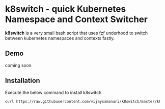# k8switch - quick Kubernetes Namespace and Context Switcher
**k8switch** is a very small bash script that uses [fzf](https://github.com/junegunn/fzf) underhood to switch between kubernetes namespaces and contexts fastly.

## Demo
coming soon

## Installation
Execute the below command to install k8switch:
```bash
curl https://raw.githubusercontent.com/vijaysamanuri/k8switch/master/k8switch -o /usr/local/bin/k8switch && chmod +x $_
```
